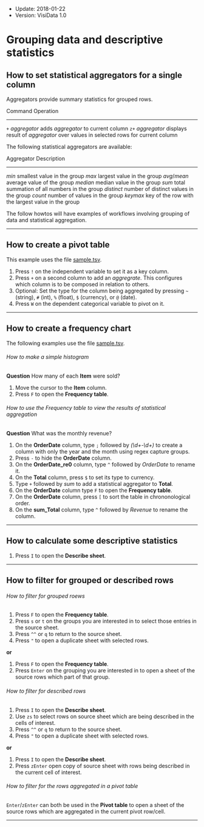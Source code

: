 - Update: 2018-01-22
- Version: VisiData 1.0

# Grouping data and descriptive statistics

## How to set statistical aggregators for a single column

Aggregators provide summary statistics for grouped rows.

Command             Operation
--------            ----------
 `+` *aggregator*   adds *aggregator* to current column
`z+` *aggregator*   displays result of *aggregator* over values in selected rows for current column

The following statistical aggregators are available:

Aggregator      Description
-----------     ------------
*min*           smallest value in the group
*max*           largest value in the group
*avg*/*mean*    average value of the group
*median*        median value in the group
*sum*           total summation of all numbers in the group
*distinct*      number of distinct values in the group
*count*         number of values in the group
*keymax*        key of the row with the largest value in the group

The follow howtos will have examples of workflows involving grouping of data and statistical aggregation.

---

## How to create a pivot table

This example uses the file [sample.tsv](https://raw.githubusercontent.com/saulpw/visidata/stable/sample_data/sample.tsv).

<div class="asciicast">
    <asciinema-player id="player" poster="npt:0:10" rows=27 src="../casts/pivot.cast"></asciinema-player>
    <script type="text/javascript" src="/asciinema-player.js"></script>
</div>

1. Press `!` on the independent variable to set it as a key column.
2. Press `+` on a second column to add an *aggregrate*. This configures which column is to be composed in relation to others.
3. Optional: Set the type for the column being aggregated by pressing `~` (string), `#` (int), `%` (float), `$` (currency), or `@` (date).
4. Press `W` on the dependent categorical variable to pivot on it.

---

## How to create a frequency chart

The following examples use the file [sample.tsv](https://raw.githubusercontent.com/saulpw/visidata/stable/sample_data/sample.tsv).

###### How to make a simple histogram

**Question** How many of each **Item** were sold?

1. Move the cursor to the **Item** column.
2. Press `F` to open the **Frequency table**.

###### How to use the Frequency table to view the results of statistical aggregation

**Question** What was the monthly revenue?

1. On the **OrderDate** column, type `;` followed by *(\d+-\d+)* to create a column with only the year and the month using regex capture groups.
2. Press `-` to hide the **OrderDate** column.
3. On the **OrderDate_re0** column, type `^` followed by *OrderDate* to rename it.
4. On the **Total** column, press `$` to set its type to currency.
5. Type `+` followed by *sum* to add a statistical aggregator to **Total**.
6. On the **OrderDate** column type `F` to open the **Frequency table**.
7. On the **OrderDate** column, press `[` to sort the table in chrononological order.
8. On the **sum_Total** column, type `^` followed by *Revenue* to rename the column.

---

## How to calculate some descriptive statistics

1. Press `I` to open the **Describe sheet**.

---

## How to filter for grouped or described rows

###### How to filter for grouped roews

1. Press `F` to open the **Frequency table**.
2. Press `s` or `t` on the groups you are interested in to select those entries in the source sheet.
3. Press `^^` or `q` to return to the source sheet.
4. Press `"` to open a duplicate sheet with selected rows.

**or**

1. Press `F` to open the **Frequency table**.
2. Press `Enter` on the grouping you are interested in to open a sheet of the source rows which part of that group.

###### How to filter for described rows

1. Press `I` to open the **Describe sheet**.
2. Use `zs` to select rows on source sheet which are being described in the cells of interest.
3. Press `^^` or `q` to return to the source sheet.
4. Press `"` to open a duplicate sheet with selected rows.

**or**

1. Press `I` to open the **Describe sheet**.
2. Press `zEnter` open copy of source sheet with rows being described in the current cell of interest.

###### How to filter for the rows aggregated in a pivot table

`Enter`/`zEnter` can both be used in the **Pivot table** to open a sheet of the source rows which are aggregated in the current pivot row/cell.

---
